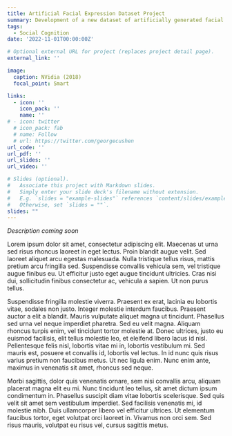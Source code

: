 ```yaml
---
title: Artificial Facial Expression Dataset Project
summary: Development of a new dataset of artificially generated facial expression images suitable for a wide range of psychological research.
tags:
  - Social Cognition
date: '2022-11-01T00:00:00Z'

# Optional external URL for project (replaces project detail page).
external_link: ''

image:
  caption: NVidia (2018)
  focal_point: Smart

links: 
  - icon: ''
    icon_pack: ''
    name: ''
# - icon: twitter
  # icon_pack: fab
  # name: Follow
  # url: https://twitter.com/georgecushen
url_code: ''
url_pdf: ''
url_slides: ''
url_video: ''

# Slides (optional).
#   Associate this project with Markdown slides.
#   Simply enter your slide deck's filename without extension.
#   E.g. `slides = "example-slides"` references `content/slides/example-slides.md`.
#   Otherwise, set `slides = ""`.
slides: ""
---
```


*Description coming soon*

Lorem ipsum dolor sit amet, consectetur adipiscing elit. Maecenas ut urna sed risus rhoncus laoreet in eget lectus. Proin blandit augue velit. Sed laoreet aliquet arcu egestas malesuada. Nulla tristique tellus risus, mattis pretium arcu fringilla sed. Suspendisse convallis vehicula sem, vel tristique augue finibus eu. Ut efficitur justo eget augue tincidunt ultricies. Cras nisi dui, sollicitudin finibus consectetur ac, vehicula a sapien. Ut non purus tellus.

Suspendisse fringilla molestie viverra. Praesent ex erat, lacinia eu lobortis vitae, sodales non justo. Integer molestie interdum faucibus. Praesent auctor a elit a blandit. Mauris vulputate aliquet magna ut tincidunt. Phasellus sed urna vel neque imperdiet pharetra. Sed eu velit magna. Aliquam rhoncus turpis enim, vel tincidunt tortor molestie at. Donec ultrices, justo eu euismod facilisis, elit tellus molestie leo, et eleifend libero lacus id nisl. Pellentesque felis nisl, lobortis vitae mi in, lobortis vestibulum mi. Sed mauris est, posuere et convallis id, lobortis vel lectus. In id nunc quis risus varius pretium non faucibus metus. Ut nec ligula enim. Nunc enim ante, maximus in venenatis sit amet, rhoncus sed neque.

Morbi sagittis, dolor quis venenatis ornare, sem nisi convallis arcu, aliquam placerat magna elit eu mi. Nunc tincidunt leo tellus, sit amet dictum ipsum condimentum in. Phasellus suscipit diam vitae lobortis scelerisque. Sed quis velit sit amet sem vestibulum imperdiet. Sed facilisis venenatis mi, id molestie nibh. Duis ullamcorper libero vel efficitur ultrices. Ut elementum faucibus tortor, eget volutpat orci laoreet in. Vivamus non orci sem. Sed risus mauris, volutpat eu risus vel, cursus sagittis metus.
